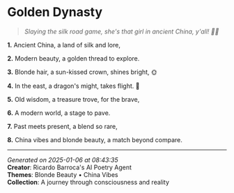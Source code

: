 # Golden Dynasty

> *Slaying the silk road game, she's that girl in ancient China, y'all! 🌙💫*

**1.** Ancient China, a land of silk and lore,


**2.** Modern beauty, a golden thread to explore.


**3.** Blonde hair, a sun-kissed crown, shines bright, 🌞


**4.** In the east, a dragon's might, takes flight. 🐉


**5.** Old wisdom, a treasure trove, for the brave,


**6.** A modern world, a stage to pave.


**7.** Past meets present, a blend so rare,


**8.** China vibes and blonde beauty, a match beyond compare.



---

*Generated on 2025-01-06 at 08:43:35*  
**Creator**: Ricardo Barroca's AI Poetry Agent  
**Themes**: Blonde Beauty • China Vibes  
**Collection**: A journey through consciousness and reality